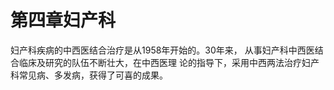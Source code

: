 #                                                                     第四章妇产科  

妇产科疾病的中西医结合治疗是从1958年开始的。30年来， 从事妇产科中西医结合临床及研究的队伍不断壮大，在中西医理 论的指导下，采用中西两法治疗妇产科常见病、多发病，获得了可喜的成果。
